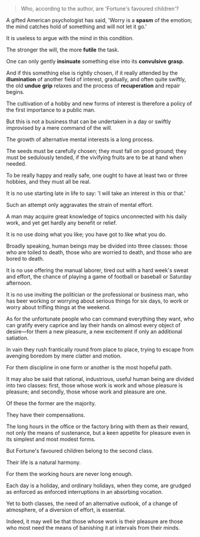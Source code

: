 > Who, according to the author, are 'Fortune's favoured children'?

 

A gifted American psychologist has said, 'Worry is a **spasm** of the emotion; the mind catches hold of something and will not let it go.' 

It is useless to argue with the mind in this condition. 

The stronger the will, the more **futile** the task. 

One can only gently **insinuate** something else into its **convulsive** **grasp**.

And if this something else is rightly chosen, if it really attended by the **illumination** of another field of interest, gradually, and often quite swiftly, the old **undue** **grip** relaxes and the process of **recuperation** and repair begins.

 



The cultivation of a hobby and new forms of interest is therefore a policy of the first importance to a public man. 

But this is not a business that can be undertaken in a day or swiftly improvised by a mere command of the will. 

The growth of alternative mental interests is a long process. 

The seeds must be carefully chosen; they must fall on good ground; they must be sedulously tended, if the vivifying fruits are to be at hand when needed.



 

To be really happy and really safe, one ought to have at least two or three hobbies, and they must all be real. 

It is no use starting late in life to say: 'I will take an interest in this or that.' 

Such an attempt only aggravates the strain of mental effort. 

A man may acquire great knowledge of topics unconnected with his daily work, and yet get hardly any benefit or relief. 

It is no use doing what you like; you have got to like what you do. 

Broadly speaking, human beings may be divided into three classes: those who are toiled to death, those who are worried to death,  and those who are bored to death.

It is no use offering the manual laborer, tired out with a hard week's sweat and effort, the chance of playing a game of football or baseball or Saturday afternoon. 

It is no use inviting the politician or the professional or business man, who has beer working or worrying about serious things for six days, to work or worry about trifling things at the weekend.



 

As for the unfortunate people who can command everything they want, who can gratify every caprice and lay their hands on almost every object of desire—for them a new pleasure, a new excitement if only an additional satiation. 

In vain they rush frantically round from place to place, trying to escape from avenging boredom by mere clatter and motion. 

For them discipline in one form or another is the most hopeful path.



 

It may also be said that rational, industrious, useful human being are divided into two classes: first, those whose work is work and whose pleasure is pleasure; and secondly, those whose work and pleasure are one. 

Of these the former are the majority. 

They have their compensations. 

The long hours in the office or the factory bring with them as their reward, not only the means of sustenance, but a keen appetite for pleasure even in its simplest and most modest forms.

But Fortune's favoured children belong to the second class. 

Their life is a natural harmony. 

For them the working hours are never long enough. 

Each day is a holiday, and ordinary holidays, when they come, are grudged as enforced as enforced interruptions in an absorbing vocation. 

Yet to both classes, the need of an alternative outlook, of a change of atmosphere, of a diversion of effort, is essential. 

Indeed, it may well be that those whose work is their pleasure are those who most need the means of banishing it at intervals from their minds.

